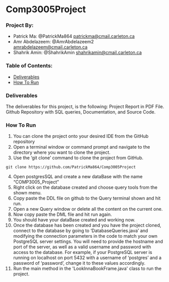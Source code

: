 # Comp3005Project

### Project By:
- Patrick Ma: @PatrickMa864 patrickma@cmail.carleton.ca
- Amr Abdelazeem: @AmrAbdelazeem2 amrabdelazeem@cmail.carleton.ca
- Shahrik Amin: @ShahrikAmin shahrikamin@cmail.carleton.ca

### Table of Contents:
- [Deliverables](#Deliverables)
- [How To Run](#How-To-Run)

### Deliverables
The deliverables for this project, is the following: Project Report in PDF File. Github Repository with SQL queries, Documentation, and Source Code.

### How To Run
1. You can clone the project onto your desired IDE from the GitHub repository
2. Open a terminal window or command prompt and navigate to the directory where you want to clone the project. 
3. Use the ‘git clone’ command to clone the project from GitHub. 
```
git clone https://github.com/PatrickMa864/Comp3005Project 
```
4. Open postgresSQL and create a new dataBase with the name “COMP3005_Project”
5. Right click on the database created and choose query tools from the shown menu.
6. Copy paste the DDL file on github to the Query terminal shown and hit run.
7. Open a new Query window or delete all the content on the current one.
8. Now copy paste the DML file and hit run again.
9. You should have your dataBase created and working now.
10. Once the database has been created and you have the project cloned, connect to the database by going to ‘DatabaseQueries.java’ and modifying the connection parameters in the code to match your own PostgreSQL server settings. You will need to provide the hostname and port of the server, as well as a valid username and password with access to the database. For example, if your PostgreSQL server is running on localhost on port 5432 with a username of ‘postgres’ and a password of ‘password’, change it to these values accordingly.
11. Run the main method in the 'LookInnaBookFrame.java' class to run the project.
